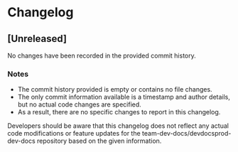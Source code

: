 

  # Changelog

## [Unreleased]

No changes have been recorded in the provided commit history.

### Notes
- The commit history provided is empty or contains no file changes.
- The only commit information available is a timestamp and author details, but no actual code changes are specified.
- As a result, there are no specific changes to report in this changelog.

Developers should be aware that this changelog does not reflect any actual code modifications or feature updates for the team-dev-docs/devdocsprod-dev-docs repository based on the given information.

  